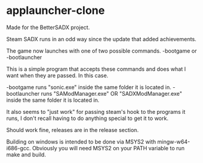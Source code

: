 # applauncher-clone
Made for the BetterSADX project.

Steam SADX runs in an odd way since the update that added achievements.

The game now launches with one of two possible commands.
-bootgame or -bootlauncher

This is a simple program that accepts these commands and does what I want when they are passed.
In this case.

-bootgame runs "sonic.exe" inside the same folder it is located in.
-bootlauncher runs "SAModManager.exe" OR "SADXModManager.exe" inside the same folder it is located in.

It also seems to "just work" for passing steam's hook to the programs it runs, I don't recall having to do anything special to get it to work.

Should work fine, releases are in the release section.

Building on windows is intended to be done via MSYS2 with mingw-w64-i686-gcc. Obviously you will need MSYS2 on your PATH variable to run make and build.